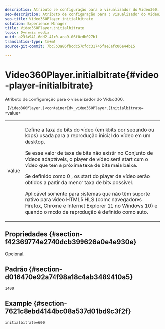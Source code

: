 ```yaml
---
description: Atributo de configuração para o visualizador do Video360.
seo-description: Atributo de configuração para o visualizador do Video360.
seo-title: Video360Player.initialbitrate
solution: Experience Manager
title: Video360Player.initialbitrate
topic: Dynamic media
uuid: a23fa941-6dd2-41c0-aca9-06f0cdb027b1
translation-type: tm+mt
source-git-commit: 7bc7b3a86fbcdc57cfdc31745fae3afc06e44b15

---
```



# Video360Player.initialbitrate{#video-player-initialbitrate}

Atributo de configuração para o visualizador do Video360.

` [Video360Player.|<containerId>_video360Player.]initialbitrate= *`value`*`

<table id="table_C616483932C2482CA9794DDD7313FD7C"> 
 <tbody> 
  <tr> 
   <td colname="col1"> <p> <span class="codeph"> value</span> </p> </td> 
   <td colname="col2"> <p> Define a taxa de bits do vídeo (em kbits por segundo ou kbps) usada para a reprodução inicial do vídeo em um desktop. </p> <p>Se esse valor de taxa de bits não existir no Conjunto de vídeos adaptáveis, o player de vídeo será start com o vídeo que tem a próxima taxa de bits mais baixa. </p> <p>Se definido como <span class="codeph"> 0</span> , os start do player de vídeo serão obtidos a partir da menor taxa de bits possível. </p> <p>Aplicável somente para sistemas que não têm suporte nativo para vídeo HTML5 HLS (como navegadores Firefox, Chrome e Internet Explorer 11 no Windows 10) e quando o modo de reprodução é definido como auto. </p> </td> 
  </tr> 
 </tbody> 
</table>

## Propriedades {#section-f42369774e2740dcb399626a0e4e930e}

Opcional.

## Padrão {#section-d016470e92a74f98a18c4ab3489410a5}

`1400`

## Example {#section-7621c8ebd4144bc08a537d01bd9c3f2f}

```
initialbitrate=600
```

